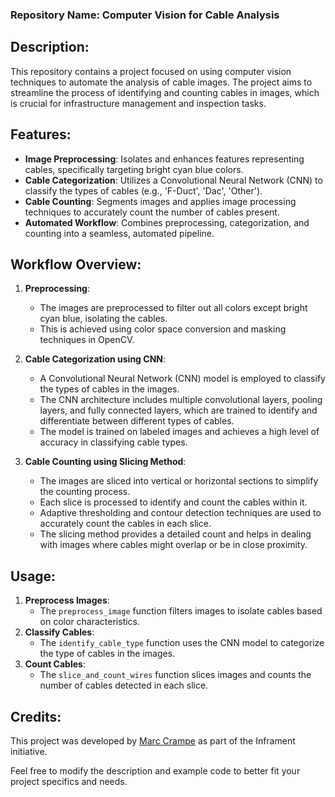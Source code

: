 ### Repository Name: Computer Vision for Cable Analysis

## Description:
This repository contains a project focused on using computer vision techniques to automate the analysis of cable images. The project aims to streamline the process of identifying and counting cables in images, which is crucial for infrastructure management and inspection tasks.

## Features:
- **Image Preprocessing**: Isolates and enhances features representing cables, specifically targeting bright cyan blue colors.
- **Cable Categorization**: Utilizes a Convolutional Neural Network (CNN) to classify the types of cables (e.g., 'F-Duct', 'Dac', 'Other').
- **Cable Counting**: Segments images and applies image processing techniques to accurately count the number of cables present.
- **Automated Workflow**: Combines preprocessing, categorization, and counting into a seamless, automated pipeline.

## Workflow Overview:
1. **Preprocessing**:
    - The images are preprocessed to filter out all colors except bright cyan blue, isolating the cables.
    - This is achieved using color space conversion and masking techniques in OpenCV.

2. **Cable Categorization using CNN**:
    - A Convolutional Neural Network (CNN) model is employed to classify the types of cables in the images.
    - The CNN architecture includes multiple convolutional layers, pooling layers, and fully connected layers, which are trained to identify and differentiate between different types of cables.
    - The model is trained on labeled images and achieves a high level of accuracy in classifying cable types.

3. **Cable Counting using Slicing Method**:
    - The images are sliced into vertical or horizontal sections to simplify the counting process.
    - Each slice is processed to identify and count the cables within it.
    - Adaptive thresholding and contour detection techniques are used to accurately count the cables in each slice.
    - The slicing method provides a detailed count and helps in dealing with images where cables might overlap or be in close proximity.

## Usage:
1. **Preprocess Images**:
    - The `preprocess_image` function filters images to isolate cables based on color characteristics.
2. **Classify Cables**:
    - The `identify_cable_type` function uses the CNN model to categorize the type of cables in the images.
3. **Count Cables**:
    - The `slice_and_count_wires` function slices images and counts the number of cables detected in each slice.



## Credits:
This project was developed by [Marc Crampe](https://www.linkedin.com/in/marc-crampe-bb80b1258/) as part of the Inframent initiative.

Feel free to modify the description and example code to better fit your project specifics and needs.
